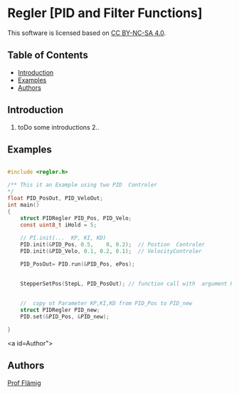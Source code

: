 # Regler [PID and Filter Functions]

This software is licensed based on [CC BY-NC-SA 4.0](https://creativecommons.org/licenses/by-nc-sa/4.0/deed.de).

## Table of Contents

  - [Introduction](#Intro)
  - [Examples](#Examples)
  - [Authors](#Author)


<a id="Intro"></a>
## Introduction

1.  toDo some introductions
2.. 


<a id="Examples"></a>

## Examples

```c

#include <regler.h>

/** This it an Example using two PID  Controler
*/
float PID_PosOut, PID_VeloOut;
int main() 
{
 	struct PIDRegler PID_Pos, PID_Velo;
 	const uint8_t iHold = 5;
 	
	// PI.init(... 	KP, KI, KD)
	PID.init(&PID_Pos, 0.5,    0, 0.2);  // Postion  Controler
	PID.init(&PID_Velo, 0.1, 0.2, 0.1);	 // VelocityControler

	PID_PosOut= PID.run(&PID_Pos, ePos);

   
    StepperSetPos(StepL, PID_PosOut); // function call with  argument PID_PosOut
	
	
    //  copy ot Parameter KP,KI,KD from PID_Pos to PID_new
	struct PIDRegler PID_new;
    PID.set(&PID_Pos, &PID_new);

}
```

<a id=Author"></a>
## Authors
[Prof Flämig](mailto:flaemig@dhbw-stuttgart.de)

